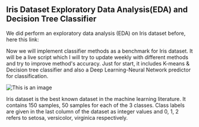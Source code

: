 ## Iris Dataset Exploratory Data Analysis(EDA) and Decision Tree Classifier 
We did perform an exploratory data analysis (EDA) on Iris dataset before, here this link:


Now we will implement classifier methods as a benchmark for Iris dataset. It will be a live script which I will try to update weekly with different methods and try to improve method's accuracy.
Just for start, it includes K-means & Decision tree classifier and also a Deep Learning-Neural Network predictor for classification. 


![This is an image](https://machinelearninghd.com/wp-content/uploads/2021/03/iris-dataset.png)


Iris dataset is the best known dataset in the machine learning literature. It contains 150
samples, 50 samples for each of the 3 classes. Class labels are given in the last column of the
dataset as integer values and 0, 1, 2 refers to setosa, versicolor, virginica respectively.
